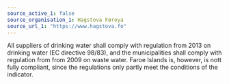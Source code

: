 ```yaml
---
source_active_1: false
source_organisation_1: Hagstova Føroya
source_url_1: "https://www.hagstova.fo"
---
```

All suppliers of drinking water shall comply with regulation from 2013 on drinking water (EC directive 98/83), and the municipalities shall comply with regulation from from 2009 on waste water.
Faroe Islands is, however, is nott fully compliant, since the regulations only partly meet the conditions of the indicator.
